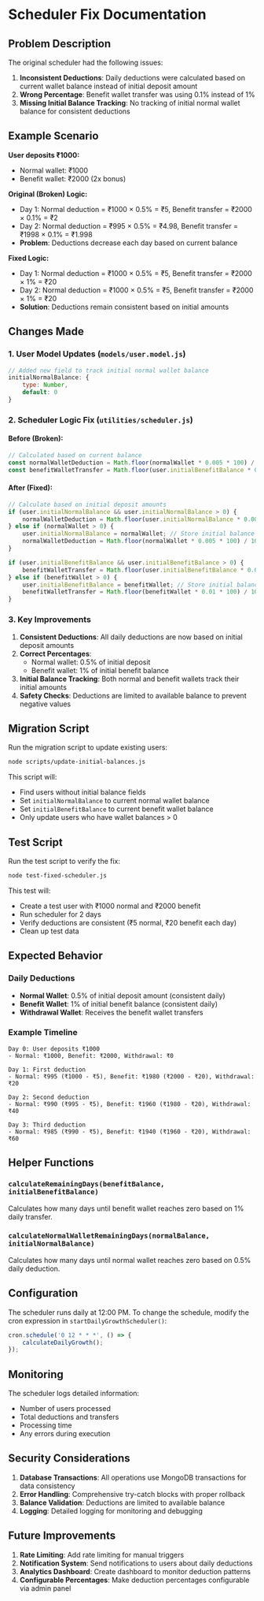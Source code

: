 # Scheduler Fix Documentation

## Problem Description

The original scheduler had the following issues:

1. **Inconsistent Deductions**: Daily deductions were calculated based on current wallet balance instead of initial deposit amount
2. **Wrong Percentage**: Benefit wallet transfer was using 0.1% instead of 1%
3. **Missing Initial Balance Tracking**: No tracking of initial normal wallet balance for consistent deductions

## Example Scenario

**User deposits ₹1000:**
- Normal wallet: ₹1000
- Benefit wallet: ₹2000 (2x bonus)

**Original (Broken) Logic:**
- Day 1: Normal deduction = ₹1000 × 0.5% = ₹5, Benefit transfer = ₹2000 × 0.1% = ₹2
- Day 2: Normal deduction = ₹995 × 0.5% = ₹4.98, Benefit transfer = ₹1998 × 0.1% = ₹1.998
- **Problem**: Deductions decrease each day based on current balance

**Fixed Logic:**
- Day 1: Normal deduction = ₹1000 × 0.5% = ₹5, Benefit transfer = ₹2000 × 1% = ₹20
- Day 2: Normal deduction = ₹1000 × 0.5% = ₹5, Benefit transfer = ₹2000 × 1% = ₹20
- **Solution**: Deductions remain consistent based on initial amounts

## Changes Made

### 1. User Model Updates (`models/user.model.js`)
```javascript
// Added new field to track initial normal wallet balance
initialNormalBalance: {
    type: Number,
    default: 0
}
```

### 2. Scheduler Logic Fix (`utilities/scheduler.js`)

#### Before (Broken):
```javascript
// Calculated based on current balance
const normalWalletDeduction = Math.floor(normalWallet * 0.005 * 100) / 100;
const benefitWalletTransfer = Math.floor(user.initialBenefitBalance * 0.001 * 100) / 100; // Wrong percentage
```

#### After (Fixed):
```javascript
// Calculate based on initial deposit amounts
if (user.initialNormalBalance && user.initialNormalBalance > 0) {
    normalWalletDeduction = Math.floor(user.initialNormalBalance * 0.005 * 100) / 100; // 0.5% of initial
} else if (normalWallet > 0) {
    user.initialNormalBalance = normalWallet; // Store initial balance
    normalWalletDeduction = Math.floor(normalWallet * 0.005 * 100) / 100;
}

if (user.initialBenefitBalance && user.initialBenefitBalance > 0) {
    benefitWalletTransfer = Math.floor(user.initialBenefitBalance * 0.01 * 100) / 100; // 1% of initial
} else if (benefitWallet > 0) {
    user.initialBenefitBalance = benefitWallet; // Store initial balance
    benefitWalletTransfer = Math.floor(benefitWallet * 0.01 * 100) / 100;
}
```

### 3. Key Improvements

1. **Consistent Deductions**: All daily deductions are now based on initial deposit amounts
2. **Correct Percentages**: 
   - Normal wallet: 0.5% of initial deposit
   - Benefit wallet: 1% of initial benefit balance
3. **Initial Balance Tracking**: Both normal and benefit wallets track their initial amounts
4. **Safety Checks**: Deductions are limited to available balance to prevent negative values

## Migration Script

Run the migration script to update existing users:

```bash
node scripts/update-initial-balances.js
```

This script will:
- Find users without initial balance fields
- Set `initialNormalBalance` to current normal wallet balance
- Set `initialBenefitBalance` to current benefit wallet balance
- Only update users who have wallet balances > 0

## Test Script

Run the test script to verify the fix:

```bash
node test-fixed-scheduler.js
```

This test will:
- Create a test user with ₹1000 normal and ₹2000 benefit
- Run scheduler for 2 days
- Verify deductions are consistent (₹5 normal, ₹20 benefit each day)
- Clean up test data

## Expected Behavior

### Daily Deductions
- **Normal Wallet**: 0.5% of initial deposit amount (consistent daily)
- **Benefit Wallet**: 1% of initial benefit balance (consistent daily)
- **Withdrawal Wallet**: Receives the benefit wallet transfers

### Example Timeline
```
Day 0: User deposits ₹1000
- Normal: ₹1000, Benefit: ₹2000, Withdrawal: ₹0

Day 1: First deduction
- Normal: ₹995 (₹1000 - ₹5), Benefit: ₹1980 (₹2000 - ₹20), Withdrawal: ₹20

Day 2: Second deduction
- Normal: ₹990 (₹995 - ₹5), Benefit: ₹1960 (₹1980 - ₹20), Withdrawal: ₹40

Day 3: Third deduction
- Normal: ₹985 (₹990 - ₹5), Benefit: ₹1940 (₹1960 - ₹20), Withdrawal: ₹60
```

## Helper Functions

### `calculateRemainingDays(benefitBalance, initialBenefitBalance)`
Calculates how many days until benefit wallet reaches zero based on 1% daily transfer.

### `calculateNormalWalletRemainingDays(normalBalance, initialNormalBalance)`
Calculates how many days until normal wallet reaches zero based on 0.5% daily deduction.

## Configuration

The scheduler runs daily at 12:00 PM. To change the schedule, modify the cron expression in `startDailyGrowthScheduler()`:

```javascript
cron.schedule('0 12 * * *', () => {
    calculateDailyGrowth();
});
```

## Monitoring

The scheduler logs detailed information:
- Number of users processed
- Total deductions and transfers
- Processing time
- Any errors during execution

## Security Considerations

1. **Database Transactions**: All operations use MongoDB transactions for data consistency
2. **Error Handling**: Comprehensive try-catch blocks with proper rollback
3. **Balance Validation**: Deductions are limited to available balance
4. **Logging**: Detailed logging for monitoring and debugging

## Future Improvements

1. **Rate Limiting**: Add rate limiting for manual triggers
2. **Notification System**: Send notifications to users about daily deductions
3. **Analytics Dashboard**: Create dashboard to monitor deduction patterns
4. **Configurable Percentages**: Make deduction percentages configurable via admin panel 